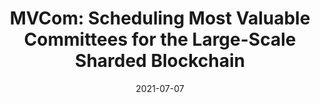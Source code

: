 ---
title: "MVCom: Scheduling Most Valuable Committees for the Large-Scale Sharded Blockchain"
authors:
- Huawei Huang
- Zhenyi Huang
- Xiaowen Peng
- Zibin Zheng
- Song Guo
date: "2021-07-07"
doi: ""


# Publication type.
# Legend: 0 = Uncategorized; 1 = Conference paper; 2 = Journal article;
# 3 = Preprint / Working Paper; 4 = Report; 5 = Book; 6 = Book section;
# 7 = Thesis; 8 = Patent
publication_types: ["1"]

# Publication name and optional abbreviated publication name.
publication: In IEEE International Conference on Parallel and Distributed Systems (ICDCS) (CCF-B)
# publication_short: In *ICDCS (CCF-B)*

# links:
# - name: Custom Link
#   url: http://example.org
url_pdf: https://www.researchgate.net/profile/Huawei-Huang-4/publication/350152541_MVCom_Scheduling_Most_Valuable_Committees_for_the_Large-Scale_Sharded_Blockchain/links/607e82d22fb9097c0cf75d76/MVCom-Scheduling-Most-Valuable-Committees-for-the-Large-Scale-Sharded-Blockchain.pdf
# url_code: '#'
# url_dataset: '#'
# url_poster: '#'
# url_project: ''
# url_slides: ''
# url_video: '#'

# Featured image
# To use, add an image named `featured.jpg/png` to your page's folder. 
# image:
#   caption: 'Image credit: [**Unsplash**](https://unsplash.com/photos/pLCdAaMFLTE)'
#   focal_point: ""
#   preview_only: false

# Associated Projects (optional).
#   Associate this publication with one or more of your projects.
#   Simply enter your project's folder or file name without extension.
#   E.g. `internal-project` references `content/project/internal-project/index.md`.
#   Otherwise, set `projects: []`.
projects: []
---